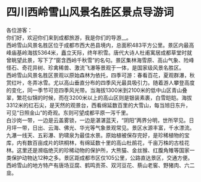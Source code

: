 # 四川西岭雪山风景名胜区景点导游词  
各位游客：  
你们好，欢迎你们来到成都旅游，我是你们的导游__。  
西岭雪山风景名胜区位于成都市西大邑县境内，总面积483平方公里。景区内最高峰庙基岭海拔5364米，矗立天际，终年积雪。唐代大诗人杜甫寓居成都草堂时就曾眺望此景，写下了“窗含西岭千秋雪”的名句。景区集林海雪原、高山气象、险峰怪石、奇花异树、珍禽稀兽、激流飞瀑等景观于一体，是国家级风景名胜区。  
西岭雪山风景名胜区景观以原始森林为依托，四季可游：春看百花，夏观群瀑，秋赏红叶，冬弄冰雪。尤以高山垂直分布的四季风光最具吸引力。随着游人攀登高度的变化，同一季节可览四季风光带。当海拔1300米到2100米的低中山区青山叠翠，繁花似锦的时候，而在3200米以上的高山区则是银装素裹，白雪皑皑。海拔3312米的红石尖，是天然的观景台，西看绵延数百里的大雪山，每当旭日东升，可见“日照金山”的奇观。东则可望成都平原一泻千里。  
白沙岗一带，一边是云盖雾锁，一边是湛湛蓝天，“阴阳”两界分明，世所罕见。日月坪一带，日出、云海、佛光、华光等气象景观常见。景区水源丰富，千水漂流。九瀑一线天、五彩瀑、豹啸泉为最佳水景。原始植被保存完好，是珍稀植物的宝库，内有数百亩成片的珙桐林，有绵延数十里的高山杜鹃花，千亩万株的古桂花林。这里还是濒临绝灭的珍稀动物的保护所，大熊猫、金丝猴、红腹角雉等国家一类保护动物达12种之多。景区距成都市区仅105公里，公路直达景区，交通方便。  
西岭雪山的地方特产有唐场豆腐、鹤鸣贡茶、双河豆花、蔡山老窖、野猪肉、六二韭。  
<!-- Last processed: 2025-07-22 03:44:29 -->
